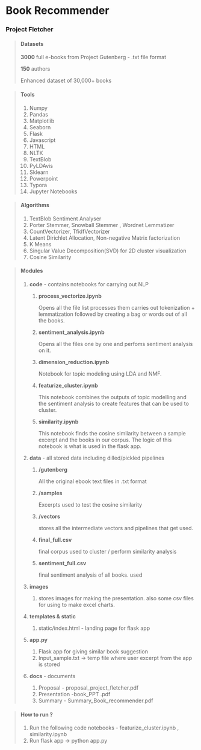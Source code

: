 # Book Recommender 

### Project Fletcher

> #### Datasets
> **3000** full e-books from Project Gutenberg - .txt file format
>
> **150** authors
>
> Enhanced dataset of 30,000+ books



> #### Tools
>
> 1. Numpy
> 2. Pandas
> 3. Matplotlib
> 4. Seaborn
> 5. Flask
> 6. Javascript
> 7. HTML
> 8. NLTK
> 9. TextBlob
> 10. PyLDAvis
> 11. Sklearn
> 12. Powerpoint
> 13. Typora
> 14. Jupyter Notebooks



> #### Algorithms
>
> 1. TextBlob Sentiment Analyser
> 2. Porter Stemmer, Snowball Stemmer , Wordnet Lemmatizer
> 3. CountVectorizer, TfidfVectorizer
> 4. Latent Dirichlet Allocation,  Non-negative Matrix factorization
> 5. K Means
> 6. Singular Value Decomposition(SVD) for 2D cluster visualization
> 7. Cosine Similarity



> #### Modules 
>
> 1. **code** - contains notebooks for carrying out NLP 
>
>    1. **process_vectorize.ipynb** 
>
>       Opens all the file list processes them carries out tokenization + lemmatization followed by creating a bag or words out of all the books.
>
>    2. **sentiment_analysis.ipynb**
>
>       Opens all the files one by one and perfoms sentiment analysis on it. 
>
>    3. **dimension_reduction.ipynb**
>
>       Notebook for topic modeling using LDA and NMF.
>
>    4. **featurize_cluster.ipynb**
>
>       This notebook combines the outputs of topic modelling and the sentiment analysis to create features that can be used to cluster.
>
>    5. **similarity.ipynb**
>
>       This notebook finds the cosine similarity between a sample excerpt and the books in our corpus. The logic of this notebook is what is used in the flask app.
>
> 2. **data** - all stored data including dilled/pickled pipelines
>
>    1. **/gutenberg**
>
>       All the original ebook text files in .txt format 
>
>    2. **/samples**
>
>       Excerpts used to test the cosine similarity 
>
>    3. **/vectors**
>
>       stores all the intermediate vectors and pipelines that get used. 
>
>    4. **final_full.csv**
>
>       final corpus used to cluster / perform similarity analysis
>
>    5. **sentiment_full.csv**
>
>       final sentiment analysis of all books. used 
>
> 3. **images**
>
>    1. stores images for making the presentation. also some csv files for using to make excel charts.
>
> 4. **templates & static** 
>
>    1. static/index.html - landing page for flask app
>
> 5. **app.py**
>
>    1. Flask app for giving similar book suggestion
>    2. Input_sample.txt -> temp file where user excerpt from the app is stored 
>
> 6. **docs** - documents 
>
>    1. Proposal - proposal_project_fletcher.pdf
>    2. Presentation -book_PPT .pdf
>    3. Summary - Summary_Book_recommender.pdf
>



> #### How to run ?
>
> 1. Run the following code notebooks - featurize_cluster.ipynb , similarity.ipynb
> 2. Run flask app -> python app.py


